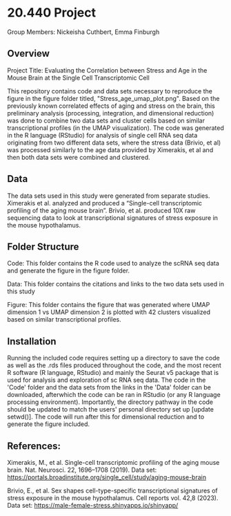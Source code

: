 # 20.440 Project

Group Members: Nickeisha Cuthbert, Emma Finburgh

## Overview
Project Title: Evaluating the Correlation between Stress and Age in the Mouse Brain at the Single Cell Transcriptomic Cell

This repository contains code and data sets necessary to reproduce the figure in the figure folder titled, "Stress_age_umap_plot.png". Based on the previously known correlated effects of aging and stress on the brain, this preliminary analysis (processing, integration, and dimensional reduction) was done to combine two data sets and cluster cells based on similar transcriptional profiles (in the UMAP visualization). The code was generated in the R language (RStudio) for analysis of single cell RNA seq data originating from two different data sets, where the stress data (Brivio, et al) was processed similarly to the age data provided by Ximerakis, et al and then both data sets were combined and clustered.

## Data
The data sets used in this study were generated from separate studies. Ximerakis et al. analyzed and produced a “Single-cell transcriptomic profiling of the aging mouse brain”. Brivio, et al. produced 10X raw sequencing data to look at transcriptional signatures of stress exposure in the mouse hypothalamus. 


## Folder Structure
Code: This folder contains the R code used to analyze the scRNA seq data and generate the figure in 	the figure folder.

Data: This folder contains the citations and links to the two data sets used in this study

Figure: This folder contains the figure that was generated where UMAP dimension 1 vs UMAP dimension 2 is plotted with 42 clusters 
        visualized based on similar transcriptional profiles.

## Installation
Running the included code requires setting up a directory to save the code as well as the .rds files produced throughout the code, and the most recent R software (R language, RStudio) and mainly the Seurat v5 package that is used for analysis and exploration of sc RNA seq data. The code in the 'Code' folder and the data sets from the links in the 'Data' folder can be downloaded, afterwhich the code can be ran in RStudio (or any R language processing environment). Importantly, the directory pathway in the code should be updated to match the users' personal directory set up [update setwd()]. The code will run after this for dimensional reduction and to generate the figure included.

## References:
Ximerakis, M., et al. Single-cell transcriptomic profiling of the aging mouse brain. Nat. Neurosci. 22, 1696–1708 (2019).
Data set: https://portals.broadinstitute.org/single_cell/study/aging-mouse-brain

Brivio, E., et al. Sex shapes cell-type-specific transcriptional signatures of stress exposure in the mouse hypothalamus. Cell reports vol. 42,8 (2023).
Data set: https://male-female-stress.shinyapps.io/shinyapp/
